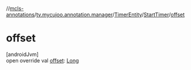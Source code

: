 //[mcls-annotations](../../../../index.md)/[tv.mycujoo.annotation.manager](../../index.md)/[TimerEntity](../index.md)/[StartTimer](index.md)/[offset](offset.md)

# offset

[androidJvm]\
open override val [offset](offset.md): [Long](https://kotlinlang.org/api/latest/jvm/stdlib/kotlin/-long/index.html)

